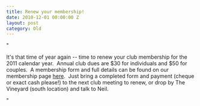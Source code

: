 ```yaml
---
title: Renew your membership!
date: 2010-12-01 00:00:00 Z
layout: post
category: Old
---
```


"<p>It's that time of year again -- time to renew your club membership for the 2011 calendar year.&#160; Annual club dues are $30 for individuals and $50 for couples.&#160; A membership form and full details can be found on our membership page <a target="_self" href="http://www.yeastwranglers.ca/About/Membership/tabid/287/Default.aspx">here</a>.&#160; Just bring a completed form and payment (cheque or exact cash please!) to the next club meeting to renew&#44; or drop by The Vineyard (south location) and talk to Neil.</p>"
